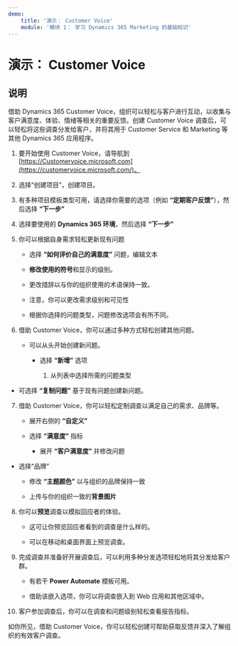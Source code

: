 ```yaml
---
demo:
    title: '演示： Customer Voice'
    module: '模块 1： 学习 Dynamics 365 Marketing 的基础知识'
---
```


# 演示： Customer Voice

## 说明

借助 Dynamics 365 Customer Voice，组织可以轻松与客户进行互动，以收集与客户满意度、体验、情绪等相关的重要反馈。创建 Customer Voice 调查后，可以轻松将这些调查分发给客户，并将其用于 Customer Service 和 Marketing 等其他 Dynamics 365 应用程序。 

1. 要开始使用 Customer Voice，请导航到 [https://Customervoice.microsoft.com](https://customervoice.microsoft.com/)。 

2. 选择“创建项目”，创建项目。

3. 有多种项目模板类型可用，请选择你需要的选项（例如 **“定期客户反馈”**），然后选择 **“下一步”**

4. 选择要使用的 **Dynamics 365 环境**，然后选择 **“下一步”**

5. 你可以根据自身需求轻松更新现有问题

	- 选择 **“如何评价自己的满意度”** 问题，编辑文本

	- **修改使用的符号**和显示的级别。 

	- 更改措辞以与你的组织使用的术语保持一致。 

	- 注意，你可以更改需求级别和可见性

	- 根据你选择的问题类型，问题修改选项会有所不同。

6. 借助 Customer Voice，你可以通过多种方式轻松创建其他问题。 

	- 可以从头开始创建新问题。

		- 选择 **“新增”** 选项

			1. 从列表中选择所需的问题类型

- 可选择 **“复制问题”** 基于现有问题创建新问题。

7. 借助 Customer Voice，你可以轻松定制调查以满足自己的需求、品牌等。 

	- 展开右侧的 **“自定义”**

	- 选择 **“满意度”** 指标

		- 展开 **“客户满意度”** 并修改问题

- 选择“品牌”

	- 修改 **“主题颜色”** 以与组织的品牌保持一致

	- 上传与你的组织一致的**背景图片**

8. 你可以**预览**调查以模拟回应者的体验。 

	- 这可让你预览回应者看到的调查是什么样的。 

	- 可以在移动和桌面界面上预览调查。 

9. 完成调查并准备好开展调查后，可以利用多种分发选项轻松地将其分发给客户群。

	- 有若干 **Power Automate** 模板可用。 

	- 借助该嵌入选项，你可以将调查嵌入到 Web 应用和其他区域中。 

10. 客户参加调查后，你可以在调查和问题级别轻松查看报告指标。 

如你所见，借助 Customer Voice，你可以轻松创建可帮助获取反馈并深入了解组织的有效客户调查。 

 
